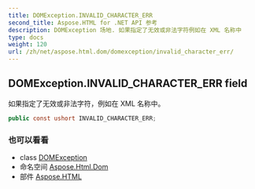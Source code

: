 ```yaml
---
title: DOMException.INVALID_CHARACTER_ERR
second_title: Aspose.HTML for .NET API 参考
description: DOMException 场地. 如果指定了无效或非法字符例如在 XML 名称中
type: docs
weight: 120
url: /zh/net/aspose.html.dom/domexception/invalid_character_err/
---
```

## DOMException.INVALID_CHARACTER_ERR field

如果指定了无效或非法字符，例如在 XML 名称中。

```csharp
public const ushort INVALID_CHARACTER_ERR;
```

### 也可以看看

* class [DOMException](../)
* 命名空间 [Aspose.Html.Dom](../../domexception/)
* 部件 [Aspose.HTML](../../../)


